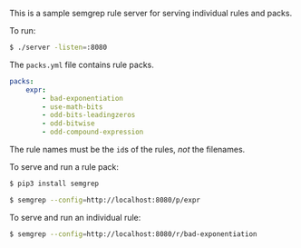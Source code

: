 
This is a sample semgrep rule server for serving individual rules and packs.

To run:

```sh
$ ./server -listen=:8080
```

The `packs.yml` file contains rule packs.

```yaml
packs:
    expr:
        - bad-exponentiation
        - use-math-bits
        - odd-bits-leadingzeros
        - odd-bitwise
        - odd-compound-expression
```

The rule names must be the `id`s of the rules, *not* the filenames.

To serve and run a rule pack:

```sh
$ pip3 install semgrep
```

```sh
$ semgrep --config=http://localhost:8080/p/expr
```

To serve and run an individual rule:
```sh
$ semgrep --config=http://localhost:8080/r/bad-exponentiation
```
